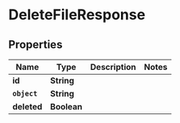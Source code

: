 

# DeleteFileResponse


## Properties

Name | Type | Description | Notes
------------ | ------------- | ------------- | -------------
**id** | **String** |  | 
**`object`** | **String** |  | 
**deleted** | **Boolean** |  | 



